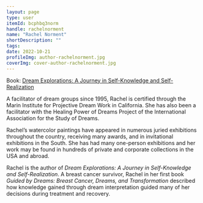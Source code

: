 ```yaml
---
layout: page
type: user
itemId: bcphbq3norm
handle: rachelnorment
name: "Rachel Norment"
shortDescription: ""
tags:
date: 2022-10-21
profileImg: author-rachelnorment.jpg
coverImg: cover-author-rachelnorment.jpg
---
```


Book: [Dream Explorations: A Journey in Self-Knowledge and Self-Realization](https://www.balboapress.com/en/bookstore/bookdetails/474760-dream-explorations)

A facilitator of dream groups since 1995, Rachel is certified through the Marin Institute for Projective Dream Work in California. She has also been a facilitator with the Healing Power of Dreams Project of the International Association for the Study of Dreams.

Rachel’s watercolor paintings have appeared in numerous juried exhibitions throughout the country, receiving many awards, and in invitational exhibitions in the South. She has had many one-person exhibitions and her work may be found in hundreds of private and corporate collections in the USA and abroad.

Rachel is the author of _Dream Explorations: A Journey in Self-Knowledge and Self-Realization_. A breast cancer survivor, Rachel in her first book _Guided by Dreams: Breast Cancer, Dreams, and Transformation_ described how knowledge gained through dream interpretation guided many of her decisions during treatment and recovery.
